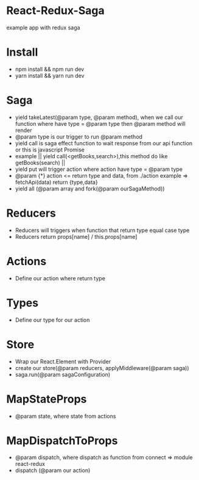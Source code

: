 # React-Redux-Saga
example app with redux saga

# Install
  * npm install && npm run dev
  * yarn install && yarn run dev

# Saga
 * yield takeLatest(@param type, @param method), when we call our function where have type = @param type then @param method will render
 * @param type is our trigger to run @param method
 * yield call is saga effect function to wait response from our api function or this is javascript Promise
 * example || yield call(<getBooks,search>),this method do like getBooks(search) ||
 * yield put will trigger action where action have type = @param type
 * @param {*} action <= return type and data, from ./action example => fetchApi(data) return {type,data}
 * yield all (@param array and fork(@param ourSagaMethod))
 
# Reducers
 * Reducers will triggers when function that return type equal case type
 * Reducers return props[name] / this.props[name]
 
# Actions
 * Define our action where return type

# Types
 * Define our type for our action

# Store
 * Wrap our React.Element with Provider
 * create our store(@param reducers, applyMiddleware(@param saga))
 * saga.run(@param sagaConfiguration)
 
# MapStateProps
  * @param state, where state from actions
# MapDispatchToProps
  * @param dispatch, where dispatch as function from connect => module react-redux
  * dispatch (@param our action)
